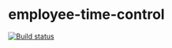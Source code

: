 # employee-time-control

[![Build status](https://ci.appveyor.com/api/projects/status/9nqm94mec0j1dr2p?svg=true)](https://ci.appveyor.com/project/AlexSopov/employee-time-control)

